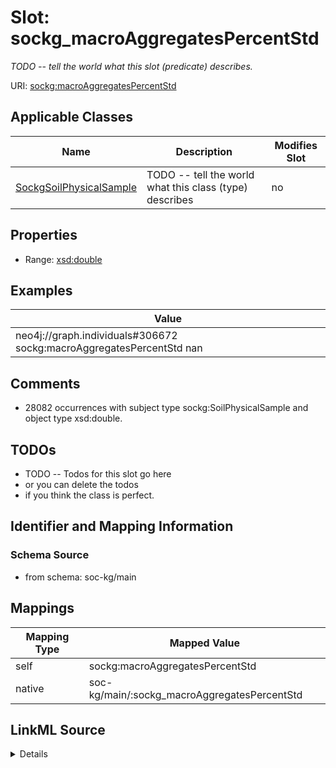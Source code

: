 

# Slot: sockg_macroAggregatesPercentStd


_TODO -- tell the world what this slot (predicate) describes._





URI: [sockg:macroAggregatesPercentStd](http://www.semanticweb.org/sockg/ontologies/2024/0/soil-carbon-ontology/macroAggregatesPercentStd)



<!-- no inheritance hierarchy -->





## Applicable Classes

| Name | Description | Modifies Slot |
| --- | --- | --- |
| [SockgSoilPhysicalSample](../classes/SockgSoilPhysicalSample.md) | TODO -- tell the world what this class (type) describes |  no  |







## Properties

* Range: [xsd:double](http://www.w3.org/2001/XMLSchema#double)






## Examples

| Value |
| --- |
| neo4j://graph.individuals#306672 sockg:macroAggregatesPercentStd nan |

## Comments

* 28082 occurrences with subject type sockg:SoilPhysicalSample and object type xsd:double.

## TODOs

* TODO -- Todos for this slot go here
* or you can delete the todos
* if you think the class is perfect.

## Identifier and Mapping Information







### Schema Source


* from schema: soc-kg/main




## Mappings

| Mapping Type | Mapped Value |
| ---  | ---  |
| self | sockg:macroAggregatesPercentStd |
| native | soc-kg/main/:sockg_macroAggregatesPercentStd |




## LinkML Source

<details>
```yaml
name: sockg_macroAggregatesPercentStd
description: TODO -- tell the world what this slot (predicate) describes.
todos:
- TODO -- Todos for this slot go here
- or you can delete the todos
- if you think the class is perfect.
comments:
- 28082 occurrences with subject type sockg:SoilPhysicalSample and object type xsd:double.
examples:
- value: neo4j://graph.individuals#306672 sockg:macroAggregatesPercentStd nan
from_schema: soc-kg/main
rank: 1000
slot_uri: sockg:macroAggregatesPercentStd
alias: sockg_macroAggregatesPercentStd
domain_of:
- sockg_SoilPhysicalSample
range: double

```
</details>